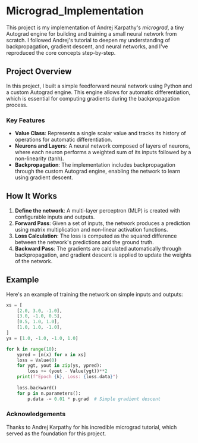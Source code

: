 # Micrograd_Implementation

This project is my implementation of Andrej Karpathy's *micrograd*, a tiny Autograd engine for building and training a small neural network from scratch. I followed Andrej's tutorial to deepen my understanding of backpropagation, gradient descent, and neural networks, and I've reproduced the core concepts step-by-step.

## Project Overview

In this project, I built a simple feedforward neural network using Python and a custom Autograd engine. This engine allows for automatic differentiation, which is essential for computing gradients during the backpropagation process.

### Key Features

- **Value Class**: Represents a single scalar value and tracks its history of operations for automatic differentiation.
- **Neurons and Layers**: A neural network composed of layers of neurons, where each neuron performs a weighted sum of its inputs followed by a non-linearity (tanh).
- **Backpropagation**: The implementation includes backpropagation through the custom Autograd engine, enabling the network to learn using gradient descent.

## How It Works

1. **Define the network**: A multi-layer perceptron (MLP) is created with configurable inputs and outputs.
2. **Forward Pass**: Given a set of inputs, the network produces a prediction using matrix multiplication and non-linear activation functions.
3. **Loss Calculation**: The loss is computed as the squared difference between the network's predictions and the ground truth.
4. **Backward Pass**: The gradients are calculated automatically through backpropagation, and gradient descent is applied to update the weights of the network.

## Example

Here's an example of training the network on simple inputs and outputs:

```python
xs = [
    [2.0, 3.0, -1.0],
    [3.0, -1.0, 0.5],
    [0.5, 1.0, 1.0],
    [1.0, 1.0, -1.0],
]
ys = [1.0, -1.0, -1.0, 1.0]

for k in range(10):
    ypred = [n(x) for x in xs]
    loss = Value(0)
    for ygt, yout in zip(ys, ypred):
        loss += (yout - Value(ygt))**2
    print(f"Epoch {k}, Loss: {loss.data}")
    
    loss.backward()
    for p in n.parameters():
        p.data -= 0.01 * p.grad  # Simple gradient descent
```

### Acknowledgements
Thanks to Andrej Karpathy for his incredible micrograd tutorial, which served as the foundation for this project. 

